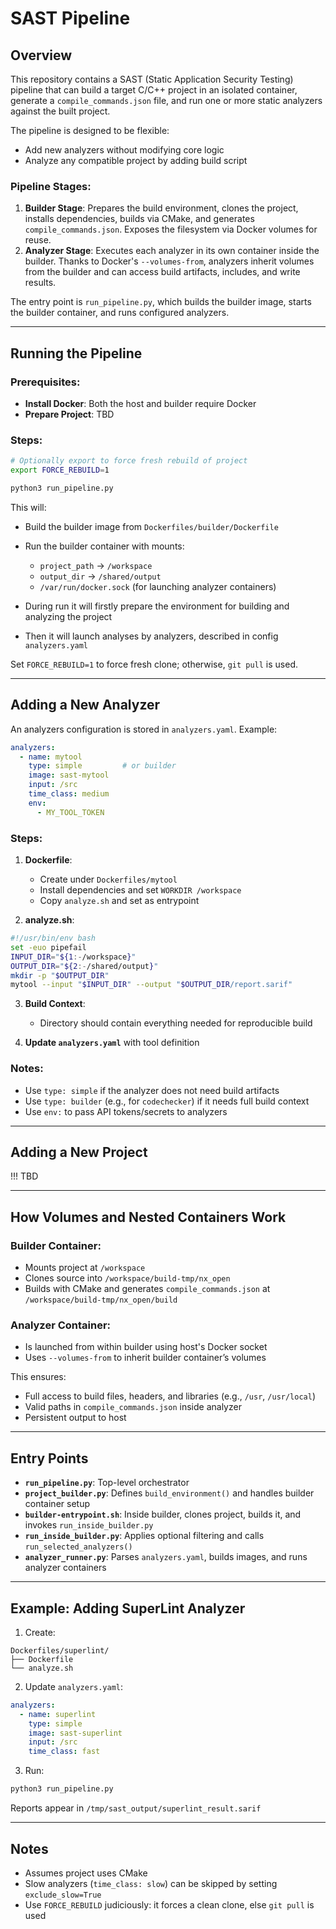 # SAST Pipeline

## Overview

This repository contains a SAST (Static Application Security Testing) pipeline that can build a target C/C++ project in an isolated container, generate a `compile_commands.json` file, and run one or more static analyzers against the built project.

The pipeline is designed to be flexible:

* Add new analyzers without modifying core logic
* Analyze any compatible project by adding build script

### Pipeline Stages:

1. **Builder Stage**: Prepares the build environment, clones the project, installs dependencies, builds via CMake, and generates `compile_commands.json`. Exposes the filesystem via Docker volumes for reuse.
2. **Analyzer Stage**: Executes each analyzer in its own container inside the builder. Thanks to Docker's `--volumes-from`, analyzers inherit volumes from the builder and can access build artifacts, includes, and write results.

The entry point is `run_pipeline.py`, which builds the builder image, starts the builder container, and runs configured analyzers.

---

## Running the Pipeline

### Prerequisites:

* **Install Docker**: Both the host and builder require Docker
* **Prepare Project**: TBD

### Steps:

```bash
# Optionally export to force fresh rebuild of project
export FORCE_REBUILD=1

python3 run_pipeline.py
```

This will:

* Build the builder image from `Dockerfiles/builder/Dockerfile`
* Run the builder container with mounts:

  * `project_path` → `/workspace`
  * `output_dir` → `/shared/output`
  * `/var/run/docker.sock` (for launching analyzer containers)

* During run it will firstly prepare the environment for building and analyzing the project
* Then it will launch analyses by analyzers, described in config `analyzers.yaml`

Set `FORCE_REBUILD=1` to force fresh clone; otherwise, `git pull` is used.

---

## Adding a New Analyzer

An analyzers configuration is stored in `analyzers.yaml`. Example:

```yaml
analyzers:
  - name: mytool
    type: simple         # or builder
    image: sast-mytool
    input: /src
    time_class: medium
    env:
      - MY_TOOL_TOKEN
```

### Steps:

1. **Dockerfile**:

   * Create under `Dockerfiles/mytool`
   * Install dependencies and set `WORKDIR /workspace`
   * Copy `analyze.sh` and set as entrypoint

2. **analyze.sh**:

```bash
#!/usr/bin/env bash
set -euo pipefail
INPUT_DIR="${1:-/workspace}"
OUTPUT_DIR="${2:-/shared/output}"
mkdir -p "$OUTPUT_DIR"
mytool --input "$INPUT_DIR" --output "$OUTPUT_DIR/report.sarif"
```

3. **Build Context**:

   * Directory should contain everything needed for reproducible build

4. **Update `analyzers.yaml`** with tool definition

### Notes:

* Use `type: simple` if the analyzer does not need build artifacts
* Use `type: builder` (e.g., for `codechecker`) if it needs full build context
* Use `env:` to pass API tokens/secrets to analyzers

---

## Adding a New Project

 !!! 
 TBD

---

## How Volumes and Nested Containers Work

### Builder Container:

* Mounts project at `/workspace`
* Clones source into `/workspace/build-tmp/nx_open`
* Builds with CMake and generates `compile_commands.json` at `/workspace/build-tmp/nx_open/build`

### Analyzer Container:

* Is launched from within builder using host's Docker socket
* Uses `--volumes-from` to inherit builder container’s volumes

This ensures:

* Full access to build files, headers, and libraries (e.g., `/usr`, `/usr/local`)
* Valid paths in `compile_commands.json` inside analyzer
* Persistent output to host

---

## Entry Points

* **`run_pipeline.py`**: Top-level orchestrator
* **`project_builder.py`**: Defines `build_environment()` and handles builder container setup
* **`builder-entrypoint.sh`**: Inside builder, clones project, builds it, and invokes `run_inside_builder.py`
* **`run_inside_builder.py`**: Applies optional filtering and calls `run_selected_analyzers()`
* **`analyzer_runner.py`**: Parses `analyzers.yaml`, builds images, and runs analyzer containers

---

## Example: Adding SuperLint Analyzer

1. Create:

```
Dockerfiles/superlint/
├── Dockerfile
└── analyze.sh
```

2. Update `analyzers.yaml`:

```yaml
analyzers:
  - name: superlint
    type: simple
    image: sast-superlint
    input: /src
    time_class: fast
```

3. Run:

```bash
python3 run_pipeline.py
```

Reports appear in `/tmp/sast_output/superlint_result.sarif`

---

## Notes

* Assumes project uses CMake
* Slow analyzers (`time_class: slow`) can be skipped by setting `exclude_slow=True`
* Use `FORCE_REBUILD` judiciously: it forces a clean clone, else `git pull` is used
